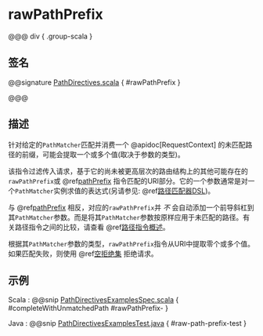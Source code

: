 # rawPathPrefix

@@@ div { .group-scala }

## 签名

@@signature [PathDirectives.scala]($akka-http$/akka-http/src/main/scala/akka/http/scaladsl/server/directives/PathDirectives.scala) { #rawPathPrefix }

@@@

## 描述

针对给定的`PathMatcher`匹配并消费一个 @apidoc[RequestContext] 的未匹配路径的前缀，可能会提取一个或多个值(取决于参数的类型)。

该指令过滤传入请求，基于它的尚未被更高层次的路由结构上的其他可能存在的`rawPathPrefix`或 @ref[pathPrefix](pathPrefix.md) 指令匹配的URI部分。它的一个参数通常是对一个`PathMatcher`实例求值的表达式(另请参见: @ref[路径匹配器DSL](../../path-matchers.md))。

与 @ref[pathPrefix](pathPrefix.md) 相反，对应的`rawPathPrefix`并 *不* 会自动添加一个前导斜杠到其`PathMatcher`参数。而是将其`PathMatcher`参数按原样应用于未匹配的路径。有关路径指令之间的比较，请查看 @ref[路径指令概述](index.md#overview-path)。

根据其`PathMatcher`参数的类型，`rawPathPrefix`指令从URI中提取零个或多个值。如果匹配失败，则使用 @ref[空拒绝集](../../rejections.md#empty-rejections) 拒绝请求。

## 示例

Scala
:  @@snip [PathDirectivesExamplesSpec.scala]($test$/scala/docs/http/scaladsl/server/directives/PathDirectivesExamplesSpec.scala) { #completeWithUnmatchedPath #rawPathPrefix- }

Java
:  @@snip [PathDirectivesExamplesTest.java]($test$/java/docs/http/javadsl/server/directives/PathDirectivesExamplesTest.java) { #raw-path-prefix-test }
